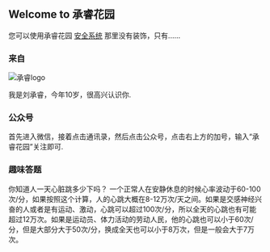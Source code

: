 ## Welcome to 承睿花园
您可以使用承睿花园 [安全系统](https://chengrui2010.github.io/chengrui/) 那里没有装饰，只有......

### 来自
![承睿logo](http://chengrui6.github.io/rui/微信图片_20210121081411.jpg)  

我是刘承睿，今年10岁，很高兴认识你.
### 公众号

首先进入微信，接着点击通讯录，然后点击公众号，点击右上方的加号，输入“承睿花园”关注即可. 

### 趣味答题

你知道人一天心脏跳多少下吗？
一个正常人在安静休息的时候心率波动于60-100次/分，如果按照这个计算，人的心跳大概在8-12万次/天之间。如果是交感神经兴奋的人或者是有运动、激动，心跳可以超过100次/分，所以全天的心跳也有可能超过12万次。如果是运动员、体力活动的劳动人民，他的心跳也可以小于60次/分，但是大部分大于50次/分，换成全天也可以小于8万次，但是一般会大于7万次。

